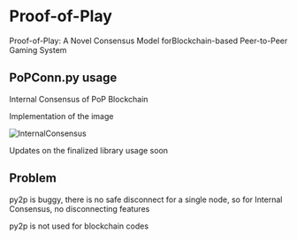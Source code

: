 # Proof-of-Play
Proof-of-Play: A Novel Consensus Model forBlockchain-based Peer-to-Peer Gaming System

## PoPConn.py usage

Internal Consensus of PoP Blockchain

Implementation of the image

![InternalConsensus](https://github.com/andy897221/Proof-of-Play/blob/master/resources/img/rating.png "P2P")

Updates on the finalized library usage soon

## Problem

py2p is buggy, there is no safe disconnect for a single node, so for Internal Consensus, no disconnecting features

py2p is not used for blockchain codes